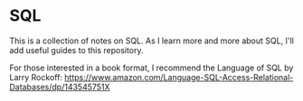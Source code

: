 # SQL

This is a collection of notes on SQL. As I learn more and more about SQL, I'll add useful guides to this repository.

For those interested in a book format, I recommend the Language of SQL by Larry Rockoff: https://www.amazon.com/Language-SQL-Access-Relational-Databases/dp/143545751X
